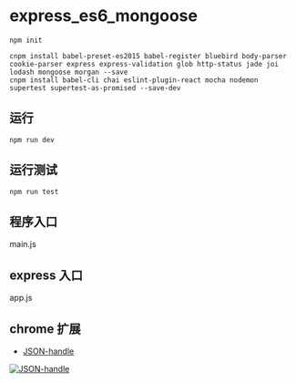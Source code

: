 # express_es6_mongoose




```
npm init
```

```
cnpm install babel-preset-es2015 babel-register bluebird body-parser cookie-parser express express-validation glob http-status jade joi lodash mongoose morgan --save
cnpm install babel-cli chai eslint-plugin-react mocha nodemon supertest supertest-as-promised --save-dev
```


## 运行

```
npm run dev
```

## 运行测试

```
npm run test
```



## 程序入口

main.js


## express 入口

app.js


## chrome 扩展

-  [JSON-handle](https://chrome.google.com/webstore/detail/json-handle/iahnhfdhidomcpggpaimmmahffihkfnj)



[![JSON-handle](https://lh3.googleusercontent.com/Ke0WpQyBQXxG1ljONTEZKX7WC0__XbVoTayyZobPV5ExzglyC4A6S3OLZE6rxsR8XEiCmlOy4w=s640-h400-e365-rw)](https://chrome.google.com/webstore/detail/json-handle/iahnhfdhidomcpggpaimmmahffihkfnj)